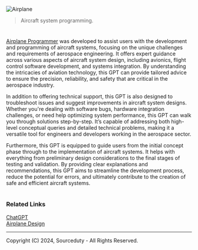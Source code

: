 ![Airplane](https://github.com/user-attachments/assets/d07add74-6c81-4083-b7e2-a26a77743dde)

> Aircraft system programming.

#

[Airplane Programmer](https://chatgpt.com/g/g-Ittb4saQw-airplane-programmer) was developed to assist users with the development and programming of aircraft systems, focusing on the unique challenges and requirements of aerospace engineering. It offers expert guidance across various aspects of aircraft system design, including avionics, flight control software development, and systems integration. By understanding the intricacies of aviation technology, this GPT can provide tailored advice to ensure the precision, reliability, and safety that are critical in the aerospace industry.

In addition to offering technical support, this GPT is also designed to troubleshoot issues and suggest improvements in aircraft system designs. Whether you're dealing with software bugs, hardware integration challenges, or need help optimizing system performance, this GPT can walk you through solutions step-by-step. It’s capable of addressing both high-level conceptual queries and detailed technical problems, making it a versatile tool for engineers and developers working in the aerospace sector.

Furthermore, this GPT is equipped to guide users from the initial concept phase through to the implementation of aircraft systems. It helps with everything from preliminary design considerations to the final stages of testing and validation. By providing clear explanations and recommendations, this GPT aims to streamline the development process, reduce the potential for errors, and ultimately contribute to the creation of safe and efficient aircraft systems.

#
### Related Links

[ChatGPT](https://github.com/sourceduty/ChatGPT)
<br>
[Airplane Design](https://github.com/sourceduty/Airplane_Design)

***
Copyright (C) 2024, Sourceduty - All Rights Reserved.
